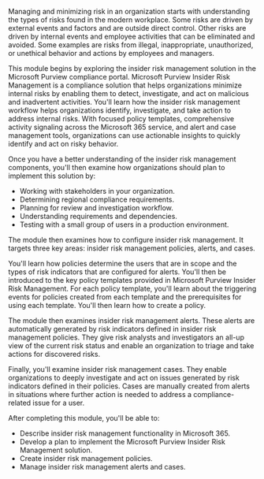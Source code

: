 Managing and minimizing risk in an organization starts with understanding the types of risks found in the modern workplace. Some risks are driven by external events and factors and are outside direct control. Other risks are driven by internal events and employee activities that can be eliminated and avoided. Some examples are risks from illegal, inappropriate, unauthorized, or unethical behavior and actions by employees and managers.

This module begins by exploring the insider risk management solution in the Microsoft Purview compliance portal. Microsoft Purview Insider Risk Management is a compliance solution that helps organizations minimize internal risks by enabling them to detect, investigate, and act on malicious and inadvertent activities. You'll learn how the insider risk management workflow helps organizations identify, investigate, and take action to address internal risks. With focused policy templates, comprehensive activity signaling across the Microsoft 365 service, and alert and case management tools, organizations can use actionable insights to quickly identify and act on risky behavior.

Once you have a better understanding of the insider risk management components, you'll then examine how organizations should plan to implement this solution by:

 -  Working with stakeholders in your organization.
 -  Determining regional compliance requirements.
 -  Planning for review and investigation workflow.
 -  Understanding requirements and dependencies.
 -  Testing with a small group of users in a production environment.

The module then examines how to configure insider risk management. It targets three key areas: insider risk management policies, alerts, and cases.

You'll learn how policies determine the users that are in scope and the types of risk indicators that are configured for alerts. You'll then be introduced to the key policy templates provided in Microsoft Purview Insider Risk Management. For each policy template, you'll learn about the triggering events for policies created from each template and the prerequisites for using each template. You'll then learn how to create a policy.

The module then examines insider risk management alerts. These alerts are automatically generated by risk indicators defined in insider risk management policies. They give risk analysts and investigators an all-up view of the current risk status and enable an organization to triage and take actions for discovered risks.

Finally, you'll examine insider risk management cases. They enable organizations to deeply investigate and act on issues generated by risk indicators defined in their policies. Cases are manually created from alerts in situations where further action is needed to address a compliance-related issue for a user.

After completing this module, you'll be able to:

 -  Describe insider risk management functionality in Microsoft 365.
 -  Develop a plan to implement the Microsoft Purview Insider Risk Management solution.
 -  Create insider risk management policies.
 -  Manage insider risk management alerts and cases.
